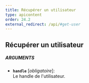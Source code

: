 ```yaml
---
title: Récupérer un utilisateur
type: apicontent
order: 24.2
external_redirect: /api/#get-user
---
```


## Récupérer un utilisateur
##### ARGUMENTS
* **`handle`** [*obligatoire*]:  
    Le handle de l'utilisateur.

